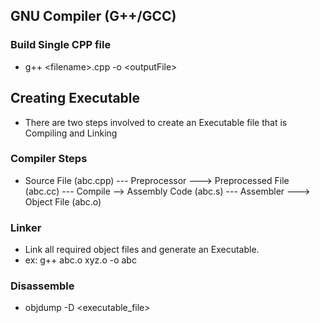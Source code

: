 ## GNU Compiler (G++/GCC)
### Build Single CPP file
- g++ \<filename\>.cpp -o \<outputFile\> 

## Creating Executable
- There are two steps involved to create an Executable file that is Compiling and Linking
### Compiler Steps
- Source File (abc.cpp) --- Preprocessor ---> Preprocessed File (abc.cc) --- Compile -->  Assembly Code (abc.s) --- Assembler ---> Object File (abc.o)
### Linker
- Link all required object files and generate an Executable.
- ex: g++ abc.o xyz.o -o abc

### Disassemble
- objdump -D \<executable_file\>

